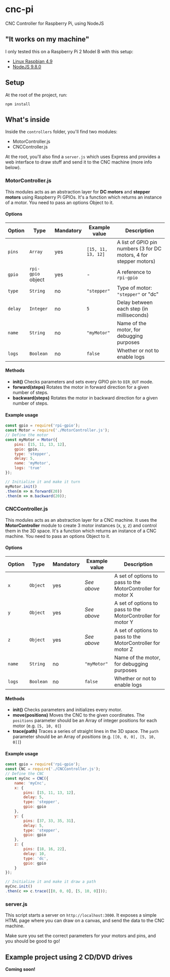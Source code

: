
# cnc-pi

CNC Controller for Raspberry Pi, using NodeJS

## "It works on my machine"

I only tested this on a Raspberry Pi 2 Model B with this setup:

- [Linux Raspbian 4.9](https://www.raspberrypi.org/downloads/raspbian/)
- [NodeJS 9.8.0](https://nodejs.org/en/)

## Setup

At the root of the project, run:

`npm install`


## What's inside

Inside the `controllers` folder, you'll find two modules:

- MotorController.js
- CNCController.js

At the root, you'll also find a `server.js` which uses Express and provides a web interface to draw stuff and send it to the CNC machine (more info below).

### MotorController.js

This modules acts as an abstraction layer for **DC motors** and **stepper motors** using Raspberry Pi GPIOs. It's a function which returns an instance of a motor. You need to pass an options Object to it.

#### Options

| Option | Type | Mandatory |  Example value | Description |
|-|-|-|-|-|
|`pins`|`Array`|yes|`[15, 11, 13, 12]`|A list of GPIO pin numbers (3 for DC motors, 4 for stepper motors)|
|`gpio`|`rpi-gpio` object|yes| - |A reference to `rpi-gpio`|
|`type`|`String`|no| `"stepper"` |Type of motor: `"stepper"` or "dc"|
|`delay`|`Integer`|no| `5` |Delay between each step (in milliseconds)|
|`name`|`String`|no| `"myMotor"` |Name of the motor, for debugging purposes|
|`logs`|`Boolean`|no| `false` |Whether or not to enable logs|

#### Methods

- **init()**
  Checks parameters and sets every GPIO pin to `DIR_OUT` mode.
- **forward(steps)**
  Rotates the motor in forward direction for a given number of steps.
- **backward(steps)**
  Rotates the motor in backward direction for a given number of steps.

#### Example usage

```javascript
const gpio = require('rpi-gpio');
const Motor = require('./MotorController.js');
// Define the motor
const myMotor = Motor({
	pins: [15, 11, 13, 12],
	gpio: gpio,
	type: 'stepper',
	delay: 5,
	name: 'myMotor',
	logs: 'true'
});

// Initialize it and make it turn
myMotor.init()
.then(m => m.forward(20))
.then(m => m.backward(20));
```

### CNCController.js

This modules acts as an abstraction layer for a CNC machine. It uses the **MotorController** module to create 3 motor instances (x, y, z) and control them in the 3D space. It's a function which returns an instance of a CNC machine. You need to pass an options Object to it.

#### Options

| Option | Type | Mandatory |  Example value | Description |
|-|-|-|-|-|
|`x`|`Object`|yes| *See above* |A set of options to pass to the MotorController for motor X|
|`y`|`Object`|yes| *See above* |A set of options to pass to the MotorController for motor Y|
|`z`|`Object`|yes| *See above* |A set of options to pass to the MotorController for motor Z|
|`name`|`String`|no| `"myMotor"` |Name of the motor, for debugging purposes|
|`logs`|`Boolean`|no| `false` |Whether or not to enable logs|

#### Methods

- **init()**
  Checks parameters and initializes every motor.
- **move(positions)**
  Moves the CNC to the given coordinates. The `positions` parameter should be an Array of integer positions for each motor (e.g. `[5, 10, 0]`)
- **trace(path)**
  Traces a series of straight lines in the 3D space. The `path` parameter should be an Array of *positions* (e.g. `[[0, 0, 0], [5, 10, 0]]`)

#### Example usage

```javascript
const gpio = require('rpi-gpio');
const CNC = require('./CNCController.js');
// Define the CNC
const myCnc = CNC({
	name: 'myCnc',
	x: {
		pins: [15, 11, 13, 12],
		delay: 5,
		type: 'stepper',
		gpio: gpio
	},
	y: {
		pins: [37, 33, 35, 31],
		delay: 5,
		type: 'stepper',
		gpio: gpio
	},
	z: {
		pins: [18, 16, 22],
		delay: 10,
		type: 'dc',
		gpio: gpio
	}
});

// Initialize it and make it draw a path
myCnc.init()
.then(c => c.trace([[0, 0, 0], [5, 10, 0]]));
```

### server.js

This script starts a server on `http://localhost:3000`. It exposes a simple HTML page where you can draw on a canvas, and send the data to the CNC machine.

Make sure you set the correct parameters for your motors and pins, and you should be good to go!

## Example project using 2 CD/DVD drives

**Coming soon!**
